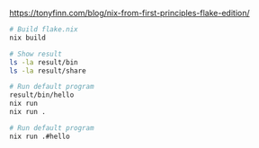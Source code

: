 <https://tonyfinn.com/blog/nix-from-first-principles-flake-edition/>

```bash
# Build flake.nix
nix build

# Show result
ls -la result/bin
ls -la result/share

# Run default program
result/bin/hello
nix run
nix run .

# Run default program
nix run .#hello

```
